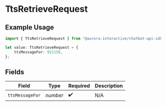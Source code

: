 # TtsRetrieveRequest

## Example Usage

```typescript
import { TtsRetrieveRequest } from "@aurora-interactive/chatbot-api-sdk/models/operations";

let value: TtsRetrieveRequest = {
    ttsMessageFor: 921158,
};
```

## Fields

| Field              | Type               | Required           | Description        |
| ------------------ | ------------------ | ------------------ | ------------------ |
| `ttsMessageFor`    | *number*           | :heavy_check_mark: | N/A                |